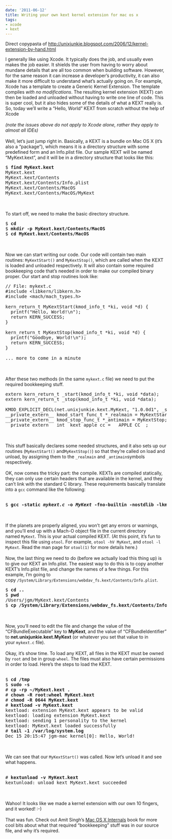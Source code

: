 ```yaml
---
date: '2011-06-12'
title: Writing your own kext kernel extension for mac os x
tags:
- xcode
- kext
---
```

<p>Direct copypasta of <a href="http://unixjunkie.blogspot.com/2006/12/kernel-extension-by-hand.html"><a href="http://unixjunkie.blogspot.com/2006/12/kernel-extension-by-hand.html">http://unixjunkie.blogspot.com/2006/12/kernel-extension-by-hand.html</a></a></p>
<p><span> </span></p>
<p>I generally like using Xcode. It typically does the job, and usually even makes the job easier. It shields the user from having to worry about mundane details that are all too common when building software. However, for the same reason it can increase a developer&#8217;s productivity, it can also make it more difficult to understand what&#8217;s actually going on. For example, Xcode has a template to create a Generic Kernel Extension. The template compiles <em>with no modifications</em>. The resulting kernel extension (KEXT) can then be loaded and unloaded without having to write one line of code. This is super cool, but it also hides some of the details of what a KEXT really is. So, today we&#8217;ll write a &#8220;Hello, World&#8221; KEXT from scratch without the help of Xcode<br/><br/><em>(note the issues above do not apply to Xcode alone, rather they apply to almost all IDEs)</em><br/><br/>Well, let&#8217;s just jump right in. Basically, a KEXT is a bundle on Mac OS X (it&#8217;s also a &#8220;package&#8221;), which means it is a directory structure with some predefined form and an Info.plist file. Our sample KEXT will be named &#8220;MyKext.kext&#8221;, and it will be in a directory structure that looks like this:</p>
<pre>$ <strong>find MyKext.kext</strong><br/>MyKext.kext<br/>MyKext.kext/Contents<br/>MyKext.kext/Contents/Info.plist<br/>MyKext.kext/Contents/MacOS<br/>MyKext.kext/Contents/MacOS/MyKext<br/></pre>
<p><br/><br/>To start off, we need to make the basic directory structure.</p>
<pre>$ <strong>cd</strong><br/>$ <strong>mkdir -p MyKext.kext/Contents/MacOS</strong><br/>$ <strong>cd MyKext.kext/Contents/MacOS</strong></pre>
<p><br/><br/>Now we can start writing our code. Our code will contain two main routines: <code>MyKextStart()</code> and <code>MyKextStop()</code>, which are called when the KEXT is loaded and unloaded respectively. It will also contain some required bookkeeping code that&#8217;s needed in order to make our compiled binary proper. Our start and stop routines look like:</p>
<pre>// File: mykext.c<br/>#include &lt;libkern/libkern.h&gt;<br/>#include &lt;mach/mach_types.h&gt;<br/><br/>kern_return_t MyKextStart(kmod_info_t *ki, void *d) {<br/>  printf("Hello, World!\n");<br/>  return KERN_SUCCESS;<br/>}<br/><br/>kern_return_t MyKextStop(kmod_info_t *ki, void *d) {<br/>  printf("Goodbye, World!\n");<br/>  return KERN_SUCCESS;<br/>}<br/><br/>... more to come in a minute<br/></pre>
<p><br/><br/>After these two methods (in the same <code>mykext.c</code> file) we need to put the required bookkeeping stuff.</p>
<pre>extern kern_return_t _start(kmod_info_t *ki, void *data);<br/>extern kern_return_t _stop(kmod_info_t *ki, void *data);<br/><br/>KMOD_EXPLICIT_DECL(net.unixjunkie.kext.MyKext, "1.0.0d1", _start, _stop)<br/>__private_extern__ kmod_start_func_t *_realmain = MyKextStart;<br/>__private_extern__ kmod_stop_func_t *_antimain = MyKextStop;<br/>__private_extern__ int _kext_apple_cc = __APPLE_CC__;</pre>
<p><br/><br/>This stuff basically declares some needed structures, and it also sets up our routines (<code>MyKextStart()</code> and<code>MyKextStop()</code>) so that they&#8217;re called on load and unload, by assigning them to the <code>_realmain</code> and <code>_antimain</code>symbols respectively.<br/><br/>OK, now comes the tricky part: the compile. KEXTs are compiled statically, they can only use certain headers that are available in the kernel, and they can&#8217;t link with the standard C library. These requirements basically translate into a <code>gcc</code> command like the following:<br/><br/></p>
<pre>$ <strong>gcc -static <em>mykext.c</em> -o <em>MyKext</em> -fno-builtin -nostdlib -lkmod -r -mlong-branch -I/System/Library/Frameworks/Kernel.framework/Headers -Wall</strong></pre>
<p><br/><br/>If the planets are properly aligned, you won&#8217;t get any errors or warnings, and you&#8217;ll end up with a Mach-O object file in the current directory named <code>MyKext</code>. This is your actual compiled KEXT. (At this point, it&#8217;s fun to inspect this file using <code>otool</code>. For example, <code>otool -hV MyKext</code>, and <code>otool -l MyKext</code>. Read the man page for <code>otool(1)</code> for more details here.)<br/><br/>Now, the last thing we need to do (before we actually load this thing up) is to give our KEXT an Info.plist. The easiest way to do this is to copy another KEXT&#8217;s Info.plist file, and change the names of a few things. For this example, I&#8217;m going to copy <code>/System/Library/Extensions/webdav_fs.kext/Contents/Info.plist</code>.</p>
<pre>$ <strong>cd ..</strong><br/>$ <strong>pwd</strong><br/>/Users/jgm/MyKext.kext/Contents<br/>$ <strong>cp /System/Library/Extensions/webdav_fs.kext/Contents/Info.plist .</strong></pre>
<p><br/><br/>Now, you&#8217;ll need to edit the file and change the value of the &#8220;CFBundleExecutable&#8221; key to <strong>MyKext</strong>, and the value of &#8220;CFBundleIdentifier&#8221; to <strong>net.unixjunkie.kext.MyKext</strong> (or whatever you set that value to in your <code>mykext.c</code> file).<br/><br/>Okay, it&#8217;s show time. To load any KEXT, all files in the KEXT must be owned by <code>root</code> and be in group <code>wheel</code>. The files must also have certain permissions in order to load. Here&#8217;s the steps to load the KEXT.<br/><br/></p>
<pre>$ <strong>cd /tmp</strong><br/>$ <strong>sudo -s</strong><br/># <strong>cp -rp ~/MyKext.kext .</strong><br/># <strong>chown -R root:wheel MyKext.kext</strong><br/># <strong>chmod -R 0644 MyKext.kext</strong><br/># <strong>kextload -v MyKext.kext</strong><br/>kextload: extension MyKext.kext appears to be valid<br/>kextload: loading extension MyKext.kext<br/>kextload: sending 1 personality to the kernel<br/>kextload: MyKext.kext loaded successfully<br/># <strong>tail -1 /var/log/system.log</strong><br/>Dec 15 20:15:47 jgm-mac kernel[0]: Hello, World!</pre>
<p><br/><br/>We can see that our <code>MyKextStart()</code> was called. Now let&#8217;s unload it and see what happens.<br/><br/></p>
<pre># <strong>kextunload -v MyKext.kext</strong><br/>kextunload: unload kext MyKext.kext succeeded</pre>
<p><br/><br/>Wahoo! It looks like we made a kernel extension with our own 10 fingers, and it worked! :-) <br/><br/>That was fun. Check out Amit Singh&#8217;s <a href="http://www.amazon.com/Mac-OS-Internals-Systems-Approach/dp/0321278542/sr=8-1/qid=1166243235/ref=pd_bbs_sr_1/104-7596969-4623161?ie=UTF8&amp;s=books">Mac OS X Internals</a> book for more cool bits about what that required &#8220;bookkeeping&#8221; stuff was in our source file, and why it&#8217;s required.</p>
